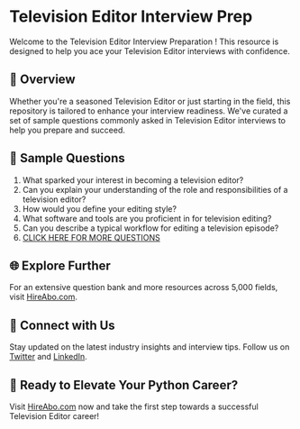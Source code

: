 # Television Editor Interview Prep

Welcome to the Television Editor Interview Preparation ! This resource is designed to help you ace your Television Editor interviews with confidence.

## 🚀 Overview

Whether you're a seasoned Television Editor or just starting in the field, this repository is tailored to enhance your interview readiness. We've curated a set of sample questions commonly asked in Television Editor interviews to help you prepare and succeed.

## 📝 Sample Questions

1. What sparked your interest in becoming a television editor?
2. Can you explain your understanding of the role and responsibilities of a television editor?
3. How would you define your editing style?
4. What software and tools are you proficient in for television editing?
5. Can you describe a typical workflow for editing a television episode?
6. [CLICK HERE FOR MORE QUESTIONS](https://hireabo.com/job/8_2_27/Television%20Editor)

## 🌐 Explore Further

For an extensive question bank and more resources across 5,000 fields, visit [HireAbo.com](https://www.hireabo.com).

## 📱 Connect with Us

Stay updated on the latest industry insights and interview tips. Follow us on [Twitter](https://twitter.com/hireabo) and [LinkedIn](https://www.linkedin.com/in/hire-abo-3609972a8/).

## 🚀 Ready to Elevate Your Python Career?

Visit [HireAbo.com](https://www.hireabo.com) now and take the first step towards a successful Television Editor career!